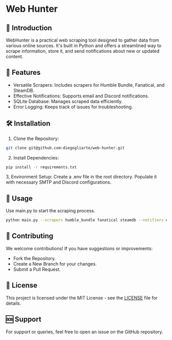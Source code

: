 # Web Hunter

##  📜 Introduction
WebHunter is a practical web scraping tool designed to gather data from various online sources. It's built in Python and offers a streamlined way to scrape information, store it, and send notifications about new or updated content.

## 🌟 Features
- Versatile Scrapers: Includes scrapers for Humble Bundle, Fanatical, and SteamDB.
- Effective Notifications: Supports email and Discord notifications.
- SQLite Database: Manages scraped data efficiently.
- Error Logging: Keeps track of issues for troubleshooting.

## 🛠 Installation
1. Clone the Repository:
```bash
git clone git@github.com:diegogliarte/web-hunter.git
```

2. Install Dependencies:
```bash
pip install -r requirements.txt
```

3, Environment Setup:
Create a .env file in the root directory.
Populate it with necessary SMTP and Discord configurations.


## 🚀 Usage
Use main.py to start the scraping process.
``` bash
python main.py --scrapers humble_bundle fanatical steamdb --notifiers email discord
```

## 🤝 Contributing
We welcome contributions! If you have suggestions or improvements:

- Fork the Repository.
- Create a New Branch for your changes.
- Submit a Pull Request.

## 📄 License
This project is licensed under the MIT License - see the [LICENSE](LICENSE) file for details.

## 🆘 Support
For support or queries, feel free to open an issue on the GitHub repository.


